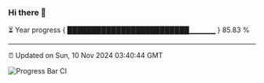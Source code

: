 ### Hi there 👋

⏳ Year progress { █████████████████████████▁▁▁▁▁ } 85.83 %

---

⏰ Updated on Sun, 10 Nov 2024 03:40:44 GMT

![Progress Bar CI](https://github.com/IshwaranRudhara/GIT-ACTION/workflows/Progress%20Bar%20CI/badge.svg)
